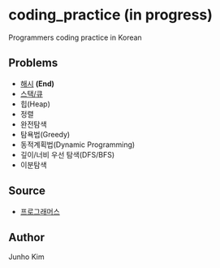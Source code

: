 # coding_practice **(in progress)**
Programmers coding practice in Korean

## Problems
* [해시](https://github.com/taki0112/coding_practice/tree/master/src/%ED%95%B4%EC%8B%9C) **(End)**
* [스택/큐](https://github.com/taki0112/coding_practice/tree/master/src/%EC%8A%A4%ED%83%9D_%ED%81%90)
* 힙(Heap)
* 정렬
* 완전탐색
* 탐욕법(Greedy)
* 동적계획법(Dynamic Programming)
* 깊이/너비 우선 탐색(DFS/BFS)
* 이분탐색

## Source
* [프로그래머스](https://programmers.co.kr/)

## Author
Junho Kim

